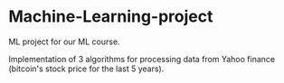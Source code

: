 # Machine-Learning-project
ML project for our ML course. 

Implementation of 3 algorithms for processing data from Yahoo finance (bitcoin's stock price for the last 5 years).

